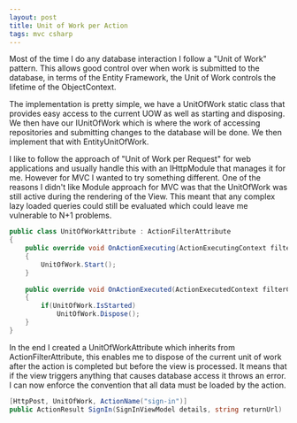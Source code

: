 ```yaml
---
layout: post
title: Unit of Work per Action
tags: mvc csharp
---
```


Most of the time I do any database interaction I follow a "Unit of Work" pattern. This allows good control over when work is submitted to the database, in terms of the Entity Framework, the Unit of Work controls the lifetime of the ObjectContext.

The implementation is pretty simple, we have a UnitOfWork static class that provides easy access to the current UOW as well as starting and disposing. We then have our IUnitOfWork which is where the work of accessing repositories and submitting changes to the database will be done. We then implement that with EntityUnitOfWork.

I like to follow the approach of "Unit of Work per Request" for web applications and usually handle this with an IHttpModule that manages it for me. However for MVC I wanted to try something different. One of the reasons I didn't like Module approach for MVC was that the UnitOfWork was still active during the rendering of the View. This meant that any complex lazy loaded queries could still be evaluated which could leave me vulnerable to N+1 problems.

``` csharp
public class UnitOfWorkAttribute : ActionFilterAttribute
{
    public override void OnActionExecuting(ActionExecutingContext filterContext)
    {
        UnitOfWork.Start();
    }
 
    public override void OnActionExecuted(ActionExecutedContext filterContext)
    {
        if(UnitOfWork.IsStarted)
            UnitOfWork.Dispose();
    }
}
```

In the end I created a UnitOfWorkAttribute which inherits from ActionFilterAttribute, this enables me to dispose of the current unit of work after the action is completed but before the view is processed. It means that if the view triggers anything that causes database access it throws an error. I can now enforce the convention that all data must be loaded by the action.

``` csharp
[HttpPost, UnitOfWork, ActionName("sign-in")]
public ActionResult SignIn(SignInViewModel details, string returnUrl)
```

